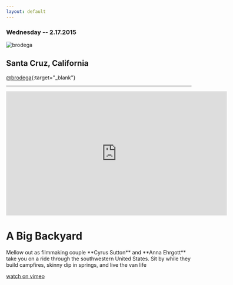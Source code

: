 ```yaml
---
layout: default
---
```


### Wednesday -- 2.17.2015  
  
![brodega]

<h4><i class="em em-ocean"></i></h4>

## Santa Cruz, California

[@brodega](https://www.instagram.com/brodega/?hl=en){:target="_blank"}

---

<div class="video-container">
<iframe src="https://player.vimeo.com/video/149478317?color=f3d0b5&title=0&byline=0&portrait=0&badge=0" width="600" height="338" frameborder="0" webkitallowfullscreen mozallowfullscreen allowfullscreen></iframe>
</div>

# A Big Backyard
<span id="desc">
Mellow out as filmmaking couple **Cyrus Sutton** and **Anna Ehrgott** take you on a ride through the southwestern United States. Sit by while they build campfires, skinny dip in springs, and live the van life
</span>

[watch on vimeo](https://vimeo.com/135811337)



[brodega]: {{site.baseurl}}/images/hartley-3.jpg